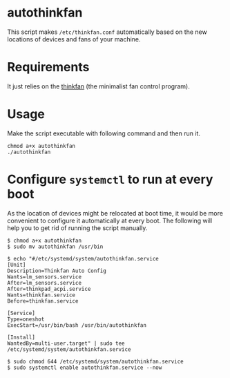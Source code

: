 # autothinkfan
This script makes `/etc/thinkfan.conf` automatically based on the new locations of devices and fans of your machine. 

# Requirements

It just relies on the [thinkfan](https://github.com/vmatare/thinkfan) (the minimalist fan control program). 

# Usage 

Make the script executable with following command and then run it. 

```
chmod a+x autothinkfan
./autothinkfan
```

# Configure `systemctl` to run at every boot

As the location of devices might be relocated at boot time, it would be more convenient to configure it automatically at every boot. The following will help you to get rid of running the script manually. 

```
$ chmod a+x autothinkfan
$ sudo mv autothinkfan /usr/bin

$ echo "#/etc/systemd/system/autothinkfan.service
[Unit]
Description=Thinkfan Auto Config
Wants=lm_sensors.service
After=lm_sensors.service
After=thinkpad_acpi.service
Wants=thinkfan.service
Before=thinkfan.service

[Service]
Type=oneshot
ExecStart=/usr/bin/bash /usr/bin/autothinkfan

[Install]
WantedBy=multi-user.target" | sudo tee /etc/systemd/system/autothinkfan.service

$ sudo chmod 644 /etc/systemd/system/autothinkfan.service
$ sudo systemctl enable autothinkfan.service --now
```
